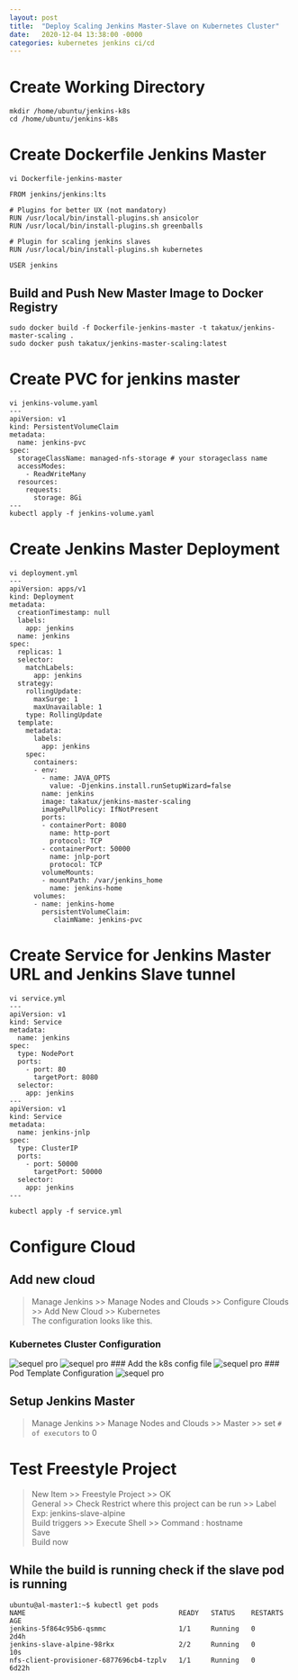```yaml
---
layout: post
title:  "Deploy Scaling Jenkins Master-Slave on Kubernetes Cluster"
date:   2020-12-04 13:38:00 -0000
categories: kubernetes jenkins ci/cd
---
```

# Create Working Directory  
```
mkdir /home/ubuntu/jenkins-k8s
cd /home/ubuntu/jenkins-k8s
```  
# Create Dockerfile Jenkins Master
```
vi Dockerfile-jenkins-master 

FROM jenkins/jenkins:lts

# Plugins for better UX (not mandatory)
RUN /usr/local/bin/install-plugins.sh ansicolor
RUN /usr/local/bin/install-plugins.sh greenballs

# Plugin for scaling jenkins slaves
RUN /usr/local/bin/install-plugins.sh kubernetes

USER jenkins
```  

## Build and Push New Master Image to Docker Registry
```
sudo docker build -f Dockerfile-jenkins-master -t takatux/jenkins-master-scaling .
sudo docker push takatux/jenkins-master-scaling:latest
```

# Create PVC for jenkins master  
```
vi jenkins-volume.yaml
---
apiVersion: v1
kind: PersistentVolumeClaim
metadata:
  name: jenkins-pvc
spec:
  storageClassName: managed-nfs-storage # your storageclass name
  accessModes:
    - ReadWriteMany
  resources:
    requests:
      storage: 8Gi
---
kubectl apply -f jenkins-volume.yaml
```  

# Create Jenkins Master Deployment
```
vi deployment.yml 
---
apiVersion: apps/v1
kind: Deployment
metadata:
  creationTimestamp: null
  labels:
    app: jenkins
  name: jenkins
spec:
  replicas: 1
  selector:
    matchLabels:
      app: jenkins
  strategy:
    rollingUpdate:
      maxSurge: 1
      maxUnavailable: 1
    type: RollingUpdate
  template:
    metadata:
      labels:
        app: jenkins
    spec:
      containers:
      - env:
        - name: JAVA_OPTS
          value: -Djenkins.install.runSetupWizard=false
        name: jenkins
        image: takatux/jenkins-master-scaling
        imagePullPolicy: IfNotPresent
        ports:
        - containerPort: 8080
          name: http-port
          protocol: TCP
        - containerPort: 50000
          name: jnlp-port
          protocol: TCP
        volumeMounts:
        - mountPath: /var/jenkins_home
          name: jenkins-home
      volumes:
      - name: jenkins-home
        persistentVolumeClaim:
           claimName: jenkins-pvc
```

# Create Service for Jenkins Master URL and Jenkins Slave tunnel
```
vi service.yml 
---
apiVersion: v1
kind: Service
metadata:
  name: jenkins
spec:
  type: NodePort
  ports:
    - port: 80
      targetPort: 8080
  selector:
    app: jenkins
---
apiVersion: v1
kind: Service
metadata:
  name: jenkins-jnlp
spec:
  type: ClusterIP
  ports:
    - port: 50000
      targetPort: 50000
  selector:
    app: jenkins
---

kubectl apply -f service.yml
```

# Configure Cloud  
## Add new cloud  
> Manage Jenkins >> Manage Nodes and Clouds >> Configure Clouds >> Add New Cloud >> Kubernetes  
The configuration looks like this.  
### Kubernetes Cluster Configuration
<img src="/images/scaling-jenkins-1.png" alt="sequel pro" class="img-responsive"/>  
<img src="/images/scaling-jenkins-2.png" alt="sequel pro" class="img-responsive"/>  
### Add the k8s config file
<img src="/images/scaling-jenkins-3.png" alt="sequel pro" class="img-responsive"/>  
### Pod Template Configuration
<img src="/images/scaling-jenkins-4.png" alt="sequel pro" class="img-responsive"/>  

## Setup Jenkins Master 
> Manage Jenkins >> Manage Nodes and Clouds >> Master >> set `# of executors` to 0  

# Test Freestyle Project  
> New Item >> Freestyle Project >> OK  
> General >> Check Restrict where this project can be run >> Label Exp: jenkins-slave-alpine  
> Build triggers >> Execute Shell >> Command : hostname  
> Save  
> Build now

## While the build is running check if the slave pod is running
```
ubuntu@al-master1:~$ kubectl get pods
NAME                                      READY   STATUS    RESTARTS   AGE
jenkins-5f864c95b6-qsmmc                  1/1     Running   0          2d4h
jenkins-slave-alpine-98rkx                2/2     Running   0          10s
nfs-client-provisioner-6877696cb4-tzplv   1/1     Running   0          6d22h
```
  